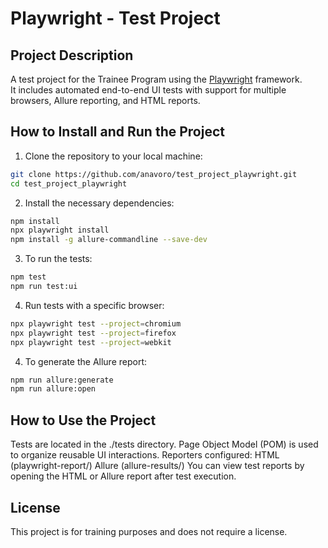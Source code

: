 # Playwright - Test Project

## Project Description

A test project for the Trainee Program using the [Playwright](https://playwright.dev/) framework.  
It includes automated end-to-end UI tests with support for multiple browsers, Allure reporting, and HTML reports.

## How to Install and Run the Project

1. Clone the repository to your local machine:

```bash
git clone https://github.com/anavoro/test_project_playwright.git
cd test_project_playwright
```

2. Install the necessary dependencies:

```bash
npm install
npx playwright install
npm install -g allure-commandline --save-dev
```

3. To run the tests:

```bash
npm test
npm run test:ui
```

4. Run tests with a specific browser:

```bash
npx playwright test --project=chromium
npx playwright test --project=firefox
npx playwright test --project=webkit
```

4. To generate the Allure report:

```bash
npm run allure:generate
npm run allure:open
```

## How to Use the Project

Tests are located in the ./tests directory.
Page Object Model (POM) is used to organize reusable UI interactions.
Reporters configured:
HTML (playwright-report/)
Allure (allure-results/)
You can view test reports by opening the HTML or Allure report after test execution.

## License

This project is for training purposes and does not require a license.
